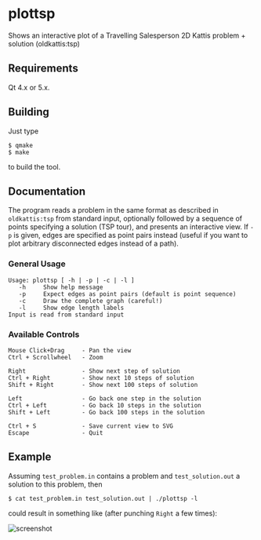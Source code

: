 plottsp
=======

Shows an interactive plot of a Travelling Salesperson 2D Kattis
problem + solution (oldkattis:tsp)

Requirements
------------
Qt 4.x or 5.x.

Building
--------
Just type

    $ qmake
    $ make

to build the tool.

Documentation
-------------
The program reads a problem in the same format as described in
`oldkattis:tsp` from standard input, optionally followed by a
sequence of points specifying a solution (TSP tour), and presents
an interactive view. If `-p` is given, edges are specified as
point pairs instead (useful if you want to plot arbitrary
disconnected edges instead of a path).

### General Usage
    Usage: plottsp [ -h | -p | -c | -l ]
       -h     Show help message
       -p     Expect edges as point pairs (default is point sequence)
       -c     Draw the complete graph (careful!)
       -l     Show edge length labels
    Input is read from standard input

### Available Controls
    Mouse Click+Drag     - Pan the view
    Ctrl + Scrollwheel   - Zoom

    Right                - Show next step of solution
    Ctrl + Right         - Show next 10 steps of solution
    Shift + Right        - Show next 100 steps of solution

    Left                 - Go back one step in the solution
    Ctrl + Left          - Go back 10 steps in the solution
    Shift + Left         - Go back 100 steps in the solution

    Ctrl + S             - Save current view to SVG
    Escape               - Quit

Example
-------
Assuming `test_problem.in` contains a problem and `test_solution.out`
a solution to this problem, then

    $ cat test_problem.in test_solution.out | ./plottsp -l

could result in something like (after punching `Right` a few times):

![screenshot][plottsp]

[plottsp]: https://raw.github.com/estan/plottsp/master/plottsp.png "Example view from plottsp"
